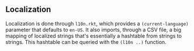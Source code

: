 ## Localization

Localization is done through `l10n.rkt`, which provides a `(current-language)` parameter that defaults to `en-US`. It also imports, through a CSV file, a big mapping of localized strings that's essentially a hashtable from strings to strings. This hashtable can be queried with the `(l10n ..)` function.
